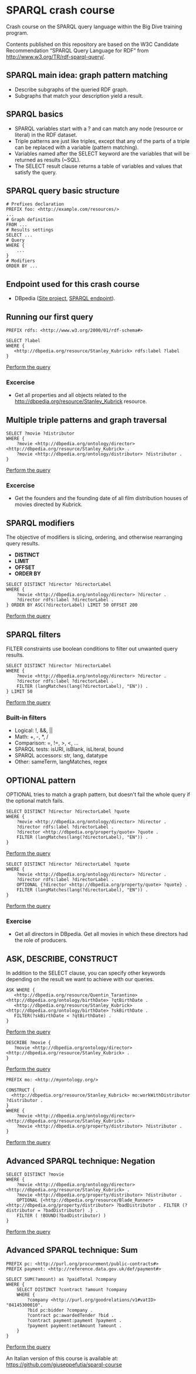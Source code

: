 # SPARQL crash course
Crash course on the SPARQL query language within the Big Dive training program.

Contents published on this repository are based on the W3C Candidate Recommendation “SPARQL Query Language for RDF” from http://www.w3.org/TR/rdf-sparql-query/.

## SPARQL main idea: graph pattern matching
* Describe subgraphs of the queried RDF graph.
* Subgraphs that match your description yield a result.

## SPARQL basics

* SPARQL variables start with a ? and can match any node (resource or literal) in the RDF dataset.
* Triple patterns are just like triples, except that any of the parts of a triple can be replaced with a variable (pattern matching).
* Variables named after the SELECT keyword are the variables that will be returned as results (~SQL).
* The SELECT result clause returns a table of variables and values that satisfy the query.

## SPARQL query basic structure

```
# Prefixes declaration
PREFIX foo: <http://example.com/resources/>
...
# Graph definition
FROM ...
# Results settings
SELECT ...
# Query
WHERE {
    ...
}
# Modifiers
ORDER BY ...
```

## Endpoint used for this crash course
* DBpedia ([Site project](http://dbpedia.org/), [SPARQL endpoint](http://dbpedia.org/sparql)).

## Running our first query

```
PREFIX rdfs: <http://www.w3.org/2000/01/rdf-schema#>

SELECT ?label
WHERE {
   <http://dbpedia.org/resource/Stanley_Kubrick> rdfs:label ?label
}
```

[Perform the query](http://dbpedia.org/sparql?default-graph-uri=http%3A%2F%2Fdbpedia.org&query=PREFIX+rdfs%3A+%3Chttp%3A%2F%2Fwww.w3.org%2F2000%2F01%2Frdf-schema%23%3E%0D%0A%0D%0ASELECT+DISTINCT+%3Flabel%0D%0AWHERE+%7B%0D%0A+++%3Chttp%3A%2F%2Fdbpedia.org%2Fresource%2FStanley_Kubrick%3E+rdfs%3Alabel+%3Flabel+.%0D%0A%7D&format=text%2Fhtml&CXML_redir_for_subjs=121&CXML_redir_for_hrefs=&timeout=30000&debug=on)

### Excercise
* Get all properties and all objects related to the <http://dbpedia.org/resource/Stanley_Kubrick> resource.

## Multiple triple patterns and graph traversal

```
SELECT ?movie ?distributor
WHERE {
    ?movie <http://dbpedia.org/ontology/director> <http://dbpedia.org/resource/Stanley_Kubrick> .
    ?movie <http://dbpedia.org/ontology/distributor> ?distributor .
}
```

[Perform the query](http://dbpedia.org/sparql?default-graph-uri=http%3A%2F%2Fdbpedia.org&query=%0D%0ASELECT+%3Fmovie+%3Fdistributor%0D%0AWHERE+{%0D%0A++++%3Fmovie+%3Chttp%3A%2F%2Fdbpedia.org%2Fontology%2Fdirector%3E+%3Chttp%3A%2F%2Fdbpedia.org%2Fresource%2FStanley_Kubrick%3E+.%0D%0A++++%3Fmovie+%3Chttp%3A%2F%2Fdbpedia.org%2Fontology%2Fdistributor%3E+%3Fdistributor+.%0D%0A}%0D%0A&format=text%2Fhtml&CXML_redir_for_subjs=121&CXML_redir_for_hrefs=&timeout=30000&debug=on)

### Excercise
* Get the founders and the founding date of all film distribution houses of movies directed by Kubrick. 

## SPARQL modifiers
The objective of modifiers is slicing, ordering, and otherwise rearranging query results.

* **DISTINCT**
* **LIMIT**
* **OFFSET**
* **ORDER BY**

``` 
SELECT DISTINCT ?director ?directorLabel
WHERE {
    ?movie <http://dbpedia.org/ontology/director> ?director .
    ?director rdfs:label ?directorLabel .
} ORDER BY ASC(?directorLabel) LIMIT 50 OFFSET 200
```

[Perform the query](http://dbpedia.org/sparql?default-graph-uri=http%3A%2F%2Fdbpedia.org&query=SELECT+DISTINCT+%3Fdirector+%3FdirectorLabel%0D%0AWHERE+{%0D%0A++++%3Fmovie+%3Chttp%3A%2F%2Fdbpedia.org%2Fontology%2Fdirector%3E+%3Fdirector+.%0D%0A++++%3Fdirector+rdfs%3Alabel+%3FdirectorLabel+.%0D%0A}+ORDER+BY+ASC%28%3FdirectorLabel%29+LIMIT+50+OFFSET+200%0D%0A&format=text%2Fhtml&CXML_redir_for_subjs=121&CXML_redir_for_hrefs=&timeout=30000&debug=on)

## SPARQL filters
FILTER constraints use boolean conditions to filter out unwanted query results.

```
SELECT DISTINCT ?director ?directorLabel
WHERE {
    ?movie <http://dbpedia.org/ontology/director> ?director .
    ?director rdfs:label ?directorLabel .
    FILTER (langMatches(lang(?directorLabel), "EN")) .
} LIMIT 50
```

[Perform the query](http://dbpedia.org/sparql?default-graph-uri=http%3A%2F%2Fdbpedia.org&query=SELECT+DISTINCT+%3Fdirector+%3FdirectorLabel%0D%0AWHERE+{%0D%0A++++%3Fmovie+%3Chttp%3A%2F%2Fdbpedia.org%2Fontology%2Fdirector%3E+%3Fdirector+.%0D%0A++++%3Fdirector+rdfs%3Alabel+%3FdirectorLabel+.%0D%0A++++FILTER+%28langMatches%28lang%28%3FdirectorLabel%29%2C+%22EN%22%29%29+.%0D%0A}+LIMIT+50&format=text%2Fhtml&CXML_redir_for_subjs=121&CXML_redir_for_hrefs=&timeout=30000&debug=on)

### Built-in filters

* Logical: !, &&, ||
* Math: +, -, *, /
* Comparison: =, !=, >, <, ...
* SPARQL tests: isURI, isBlank, isLiteral, bound
* SPARQL accessors: str, lang, datatype
* Other: sameTerm, langMatches, regex

## OPTIONAL pattern
OPTIONAL tries to match a graph pattern, but doesn't fail the whole query if the optional match fails.

```
SELECT DISTINCT ?director ?directorLabel ?quote
WHERE {
    ?movie <http://dbpedia.org/ontology/director> ?director .
    ?director rdfs:label ?directorLabel .
    ?director <http://dbpedia.org/property/quote> ?quote . 
    FILTER (langMatches(lang(?directorLabel), "EN")) .
}
```

[Perform the query](http://dbpedia.org/sparql?default-graph-uri=http%3A%2F%2Fdbpedia.org&query=SELECT+DISTINCT+%3Fdirector+%3FdirectorLabel+%3Fquote%0D%0AWHERE+%7B%0D%0A++++%3Fmovie+%3Chttp%3A%2F%2Fdbpedia.org%2Fontology%2Fdirector%3E+%3Fdirector+.%0D%0A++++%3Fdirector+rdfs%3Alabel+%3FdirectorLabel+.%0D%0A++++%3Fdirector+%3Chttp%3A%2F%2Fdbpedia.org%2Fproperty%2Fquote%3E+%3Fquote+.+%0D%0A++++FILTER+%28langMatches%28lang%28%3FdirectorLabel%29%2C+%22EN%22%29%29+.%0D%0A%7D%0D%0A&format=text%2Fhtml&CXML_redir_for_subjs=121&CXML_redir_for_hrefs=&timeout=30000&debug=on)

```
SELECT DISTINCT ?director ?directorLabel ?quote
WHERE {
    ?movie <http://dbpedia.org/ontology/director> ?director .
    ?director rdfs:label ?directorLabel .
    OPTIONAL {?director <http://dbpedia.org/property/quote> ?quote} . 
    FILTER (langMatches(lang(?directorLabel), "EN")) .
}
```

[Perform the query](http://dbpedia.org/sparql?default-graph-uri=http%3A%2F%2Fdbpedia.org&query=SELECT+DISTINCT+%3Fdirector+%3FdirectorLabel+%3Fquote%0D%0AWHERE+%7B%0D%0A++++%3Fmovie+%3Chttp%3A%2F%2Fdbpedia.org%2Fontology%2Fdirector%3E+%3Fdirector+.%0D%0A++++%3Fdirector+rdfs%3Alabel+%3FdirectorLabel+.%0D%0A++++OPTIONAL+%7B%3Fdirector+%3Chttp%3A%2F%2Fdbpedia.org%2Fproperty%2Fquote%3E+%3Fquote%7D+.+%0D%0A++++FILTER+%28langMatches%28lang%28%3FdirectorLabel%29%2C+%22EN%22%29%29+.%0D%0A%7D%0D%0A&format=text%2Fhtml&CXML_redir_for_subjs=121&CXML_redir_for_hrefs=&timeout=30000&debug=on)

### Exercise
* Get all directors in DBpedia. Get all movies in which these directors had the role of producers.

## ASK, DESCRIBE, CONSTRUCT
In addition to the SELECT clause, you can specify other keywords depending on the result we want to achieve with our queries.

```
ASK WHERE {
   <http://dbpedia.org/resource/Quentin_Tarantino> <http://dbpedia.org/ontology/birthDate> ?qtBirthDate .
   <http://dbpedia.org/resource/Stanley_Kubrick> <http://dbpedia.org/ontology/birthDate> ?skBirthDate .
   FILTER(?skBirthDate < ?qtBirthDate) .
}
```

[Perform the query](http://dbpedia.org/sparql?default-graph-uri=http%3A%2F%2Fdbpedia.org&query=ASK%0D%0AWHERE+%7B%0D%0A+++%3Chttp%3A%2F%2Fdbpedia.org%2Fresource%2FQuentin_Tarantino%3E+%3Chttp%3A%2F%2Fdbpedia.org%2Fontology%2FbirthDate%3E+%3FqtBirthDate+.%0D%0A+++%3Chttp%3A%2F%2Fdbpedia.org%2Fresource%2FStanley_Kubrick%3E+%3Chttp%3A%2F%2Fdbpedia.org%2Fontology%2FbirthDate%3E+%3FskBirthDate+.%0D%0A+++FILTER%28%3FskBirthDate+%3C+%3FqtBirthDate%29+.%0D%0A%7D&format=text%2Fhtml&CXML_redir_for_subjs=121&CXML_redir_for_hrefs=&timeout=30000&debug=on)


```
DESCRIBE ?movie {
   ?movie <http://dbpedia.org/ontology/director> <http://dbpedia.org/resource/Stanley_Kubrick> .
}
```

[Perform the query](http://dbpedia.org/sparql?default-graph-uri=http%3A%2F%2Fdbpedia.org&query=%0D%0A%0D%0ADESCRIBE+%3Fmovie+%7B%0D%0A+++%3Fmovie+%3Chttp%3A%2F%2Fdbpedia.org%2Fontology%2Fdirector%3E+%3Chttp%3A%2F%2Fdbpedia.org%2Fresource%2FStanley_Kubrick%3E+.%0D%0A%7D&format=text%2Fturtle&CXML_redir_for_subjs=121&CXML_redir_for_hrefs=&timeout=30000&debug=on)


```
PREFIX mo: <http://myontology.org/>

CONSTRUCT { 
  <http://dbpedia.org/resource/Stanley_Kubrick> mo:workWithDistributor ?distributor .
}
WHERE { 
    ?movie <http://dbpedia.org/ontology/director> <http://dbpedia.org/resource/Stanley_Kubrick> .
    ?movie <http://dbpedia.org/property/distributor> ?distributor .
}
```
[Perform the query](http://dbpedia.org/sparql?default-graph-uri=http%3A%2F%2Fdbpedia.org&query=PREFIX+mo%3A+%3Chttp%3A%2F%2Fmyontology.org%2F%3E%0D%0A%0D%0ACONSTRUCT+%7B+%0D%0A++%3Chttp%3A%2F%2Fdbpedia.org%2Fresource%2FStanley_Kubrick%3E+mo%3AworkWithDistributor+%3Fdistributor+.%0D%0A%7D%0D%0AWHERE+%7B+%0D%0A++++%3Fmovie+%3Chttp%3A%2F%2Fdbpedia.org%2Fontology%2Fdirector%3E+%3Chttp%3A%2F%2Fdbpedia.org%2Fresource%2FStanley_Kubrick%3E+.%0D%0A++++%3Fmovie+%3Chttp%3A%2F%2Fdbpedia.org%2Fproperty%2Fdistributor%3E+%3Fdistributor+.%0D%0A%7D&format=text%2Fturtle&CXML_redir_for_subjs=121&CXML_redir_for_hrefs=&timeout=30000&debug=on)

## Advanced SPARQL technique: Negation

```
SELECT DISTINCT ?movie
WHERE {
    ?movie <http://dbpedia.org/ontology/director> <http://dbpedia.org/resource/Stanley_Kubrick> .
    ?movie <http://dbpedia.org/property/distributor> ?distributor .
    OPTIONAL {<http://dbpedia.org/resource/Blade_Runner> <http://dbpedia.org/property/distributor> ?badDistributor . FILTER (?distributor = ?badDistributor) .} .
    FILTER ( !BOUND(?badDistributor) )
}
```

[Perform the query](http://dbpedia.org/sparql?default-graph-uri=http%3A%2F%2Fdbpedia.org&query=SELECT+DISTINCT+%3Fmovie%0D%0AWHERE+%7B%0D%0A++++%3Fmovie+%3Chttp%3A%2F%2Fdbpedia.org%2Fontology%2Fdirector%3E+%3Chttp%3A%2F%2Fdbpedia.org%2Fresource%2FStanley_Kubrick%3E+.%0D%0A++++%3Fmovie+%3Chttp%3A%2F%2Fdbpedia.org%2Fproperty%2Fdistributor%3E+%3Fdistributor+.%0D%0A++++OPTIONAL+%7B%3Chttp%3A%2F%2Fdbpedia.org%2Fresource%2FBlade_Runner%3E+%3Chttp%3A%2F%2Fdbpedia.org%2Fproperty%2Fdistributor%3E+%3FbadDistributor+.+FILTER+%28%3Fdistributor+%3D+%3FbadDistributor%29+.%7D+.%0D%0A++++FILTER+%28+%21BOUND%28%3FbadDistributor%29+%29%0D%0A%7D&format=text%2Fhtml&CXML_redir_for_subjs=121&CXML_redir_for_hrefs=&timeout=30000&debug=on)

## Advanced SPARQL technique: Sum

```
PREFIX pc: <http://purl.org/procurement/public-contracts#>
PREFIX payment: <http://reference.data.gov.uk/def/payment#>

SELECT SUM(?amount) as ?paidTotal ?company
WHERE {
    SELECT DISTINCT ?contract ?amount ?company
    WHERE {
        ?company <http://purl.org/goodrelations/v1#vatID> "04145300010".
        ?bid pc:bidder ?company .
        ?contract pc:awardedTender ?bid .
        ?contract payment:payment ?payment . 
        ?payment payment:netAmount ?amount .
    }
}
```
[Perform the query](http://public-contracts.nexacenter.org/sparql?default-graph-uri=&query=PREFIX+pc%3A+%3Chttp%3A%2F%2Fpurl.org%2Fprocurement%2Fpublic-contracts%23%3E%0D%0APREFIX+payment%3A+%3Chttp%3A%2F%2Freference.data.gov.uk%2Fdef%2Fpayment%23%3E%0D%0A%0D%0ASELECT+SUM%28%3Famount%29+as+%3FpaidTotal+%3Fcompany%0D%0AWHERE+%7B%0D%0A++++SELECT+DISTINCT+%3Fcontract+%3Famount+%3Fcompany%0D%0A++++WHERE+%7B%0D%0A++++++++%3Fcompany+%3Chttp%3A%2F%2Fpurl.org%2Fgoodrelations%2Fv1%23vatID%3E+%2204145300010%22.%0D%0A++++++++%3Fbid+pc%3Abidder+%3Fcompany+.%0D%0A++++++++%3Fcontract+pc%3AawardedTender+%3Fbid+.%0D%0A++++++++%3Fcontract+payment%3Apayment+%3Fpayment+.+%0D%0A++++++++%3Fpayment+payment%3AnetAmount+%3Famount+.%0D%0A++++%7D%0D%0A%7D&should-sponge=&format=text%2Fhtml&timeout=0&debug=on)

An Italian version of this course is available at: https://github.com/giuseppefutia/sparql-course
